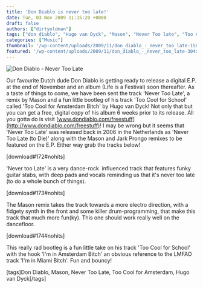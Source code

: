 ```yaml
---
title: 'Don Diablo is never too late!'
date: Tue, 03 Nov 2009 11:15:20 +0000
draft: false
authors: ["dirtyoldman"]
tags: ["don diablo", "Hugo van Dyck", "Mason", "Never Too late", "Too Cool for Amsterdam"]
categories: ["Music"]
thumbnail: '/wp-content/uploads/2009/11/don_diablo_-_never_too_late-150x150.jpg'
featured: '/wp-content/uploads/2009/11/don_diablo_-_never_too_late-304x190.jpg'
---
```


![Don Diablo - Never Too Late](/wp-content/uploads/2009/11/don_diablo_-_never_too_late.jpg "Don Diablo - Never Too Late")

Our favourite Dutch dude Don Diablo is getting ready to release a digital E.P. at the end of November and an album (Life is a Festival) soon thereafter. As a taste of things to come, we have been sent the track 'Never Too Late', a remix by Mason and a fun little bootleg of his track 'Too Cool for School' called 'Too Cool for Amsterdam Bitch' by Hugo van Dyck! Not only that but you can get a free, digital copy of his album 6 weeks prior to its release. All you gotta do is visit [www.dondiablo.com/freestuff](http://www.dondiablo.com/freestuff)! I may be wrong but it seems that 'Never Too Late' was released back in 2006 in the Netherlands as 'Never Too Late (to Die)' along with the Mason and Jark Prongo remixes to be featured on the E.P. Either way grab the tracks below!

\[download#172#nohits\]

'Never too Late' is a very dance-rock  influenced track that features funky guitar stabs, with deep pads and vocals reminding us that it's never too late (to do a whole bunch of things).

\[download#173#nohits\]

The Mason remix takes the track towards a more electro direction, with a fidgety synth in the front and some killer drum-programming, that make this track that much more fun(ky). This one should work really well on the dancefloor.

\[download#174#nohits\]

This really rad bootleg is a fun little take on his track 'Too Cool for School' with the hook 'I'm in Amsterdam Bitch' an obvious reference to the LMFAO track 'I'm in Miami Bitch'. Fun and bouncy!

\[tags\]Don Diablo, Mason, Never Too Late, Too Cool for Amsterdam, Hugo van Dyck\[/tags\]